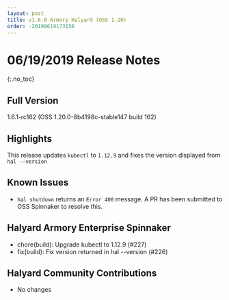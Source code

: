 ```yaml
---
layout: post
title: v1.6.0 Armory Halyard (OSS 1.20)
order: -20190619173156
---
```


# 06/19/2019 Release Notes
{:.no_toc}

## Full Version
1.6.1-rc162 (OSS 1.20.0-8b4198c-stable147 build 162)

## Highlights

This release updates `kubectl` to `1.12.9` and fixes the version displayed from `hal --version`

## Known Issues

- `hal shutdown` returns an `Error 400` message. A PR has been submitted to OSS Spinnaker to resolve this. 

## Halyard Armory Enterprise Spinnaker
 - chore(build): Upgrade kubectl to 1.12.9 (#227)
 - fix(build): Fix version returned in hal --version (#226)

##  Halyard Community Contributions
 - No changes
